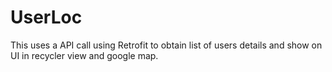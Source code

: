 # UserLoc
This uses a API call using Retrofit to obtain list of users details and show on UI in recycler view and google map.
